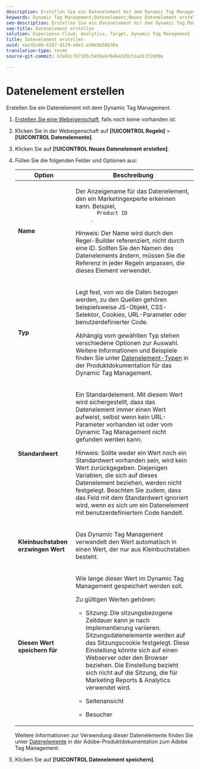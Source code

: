 ```yaml
---
description: Erstellen Sie ein Datenelement mit dem Dynamic Tag Management.
keywords: Dynamic Tag Management;Datenelement;Neues Datenelement erstellen;Name;Typ;Standardwert;Wert in Kleinbuchstaben erzwingen;Diesen Wert speichern für
seo-description: Erstellen Sie ein Datenelement mit dem Dynamic Tag Management.
seo-title: Datenelement erstellen
solution: Experience Cloud, Analytics, Target, Dynamic Tag Management
title: Datenelement erstellen
uuid: eacd5c60-6197-4129-a9e1-a39e9a58b38a
translation-type: tm+mt
source-git-commit: b7a92c7b7305c5456e6764b4329c51ad13f2609e

---
```



# Datenelement erstellen

Erstellen Sie ein Datenelement mit dem Dynamic Tag Management.

1. [Erstellen Sie eine Webeigenschaft](/help/implement/c-implement-with-dtm/t-create-web-property.md), falls noch keine vorhanden ist.
1. Klicken Sie in der Webeigenschaft auf **[!UICONTROL Regeln]** &gt; **[!UICONTROL Datenelemente]**.
1. Klicken Sie auf **[!UICONTROL Neues Datenelement erstellen]**.
1. Füllen Sie die folgenden Felder und Optionen aus:

   <table id="choicetable_681F7D5B86534FF0B6DB67E117B8E381"> 
    <thead class="chhead sthead"> 
      <th class="choptionhd"> Option</th> 
      <th class="chdeschd"> Beschreibung</th> 
    </thead> 
    <tr class="chrow strow"> 
      <td class="choption"><strong>Name</strong></td> 
      <td class="chdesc stentry"> <p>Der Anzeigename für das Datenelement, den ein Marketingexperte erkennen kann. Beispiel, 
        <code>
          Product ID
        </code>. </p> <p> <p>Hinweis: Der Name wird durch den Regel-Builder referenziert, nicht durch eine ID. Sollten Sie den Namen des Datenelements ändern, müssen Sie die Referenz in jeder Regeln anpassen, die dieses Element verwendet. </p> </p> </td> 
    </tr> 
    <tr class="chrow strow"> 
      <td class="choption"><strong>Typ</strong></td> 
      <td class="chdesc stentry"> <p> Legt fest, von wo die Daten bezogen werden, zu den Quellen gehören beispielsweise JS-Objekt, CSS-Selektor, Cookies, URL-Parameter oder benutzerdefinierter Code. </p> <p>Abhängig vom gewählten Typ stehen verschiedene Optionen zur Auswahl. Weitere Informationen und Beispiele finden Sie unter <a href="https://marketing.adobe.com/resources/help/en_US/dtm/data_elements.html">Datenelement-Typen</a> in der Produktdokumentation für das Dynamic Tag Management. </p> </td> 
    </tr> 
    <tr class="chrow strow"> 
      <td class="choption"><strong>Standardwert</strong></td> 
      <td class="chdesc stentry"> <p>Ein Standardelement. Mit diesem Wert wird sichergestellt, dass das Datenelement immer einen Wert aufweist, selbst wenn kein URL-Parameter vorhanden ist oder vom Dynamic Tag Management nicht gefunden werden kann. </p> <p> <p>Hinweis: Sollte weder ein Wert noch ein Standardwert vorhanden sein, wird kein Wert zurückgegeben. Diejenigen Variablen, die sich auf dieses Datenelement beziehen, werden nicht festgelegt. Beachten Sie zudem, dass das Feld mit dem Standardwert ignoriert wird, wenn es sich um ein Datenelement mit benutzerdefiniertem Code handelt. </p> </p> </td> 
    </tr> 
    <tr class="chrow strow"> 
      <td class="choption"><strong>Kleinbuchstaben erzwingen Wert</strong></td> 
      <td class="chdesc stentry"> <p>Das Dynamic Tag Management verwandelt den Wert automatisch in einen Wert, der nur aus Kleinbuchstaben besteht. </p> </td> 
    </tr> 
    <tr class="chrow strow"> 
      <td class="choption"><strong>Diesen Wert speichern für</strong></td> 
      <td class="chdesc stentry"> <p>Wie lange dieser Wert im Dynamic Tag Management gespeichert werden soll. </p> <p> Zu gültigen Werten gehören: </p> 
      <ul id="ul_52F6CD8FC22942208F3F45492E914104"> 
        <li id="li_32E4366C5B2E46D788CD8478620FE3E0"> <p>Sitzung: Die sitzungsbezogene Zeitdauer kann je nach Implementierung variieren. Sitzungsdatenelemente werden auf das Sitzungscookie festgelegt. Diese Einstellung könnte sich auf einen Webserver oder den Browser beziehen. Die Einstellung bezieht sich nicht auf die Sitzung, die für Marketing Reports &amp; Analytics verwendet wird. </p> </li> 
        <li id="li_8A944564BF7643E4B21F0EF2394B3FE8"> <p>Seitenansicht </p> </li> 
        <li id="li_5C8A2F2392FD475AA89DDA7D5B5CF88B"> <p>Besucher </p> </li> 
      </ul> </td> 
    </tr> 
   </table>

   Weitere Informationen zur Verwendung dieser Datenelemente finden Sie unter [Datenelemente](https://marketing.adobe.com/resources/help/en_US/dtm/data_elements.html) in der Adobe-Produktdokumentation zum Adobe Tag Management.
1. Klicken Sie auf **[!UICONTROL Datenelement speichern]**.
